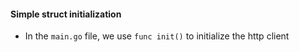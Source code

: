 #### Simple struct initialization

- In the `main.go` file, we use `func init()` to initialize the http client